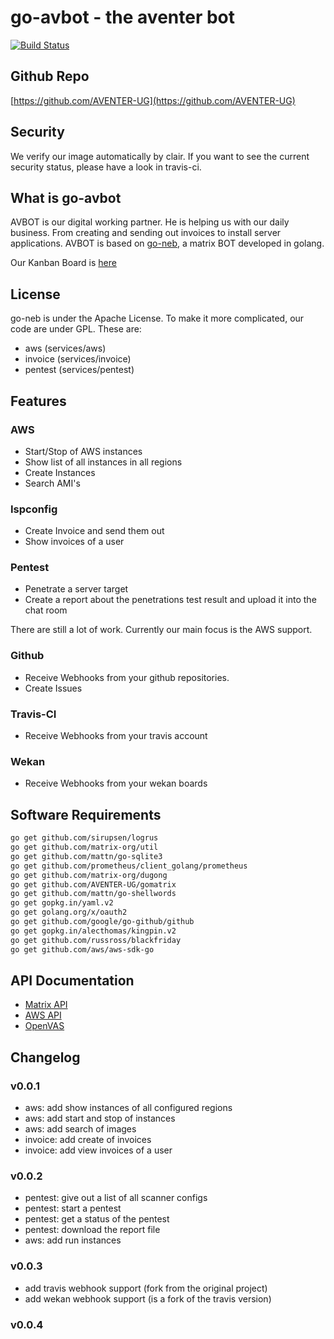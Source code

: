 # go-avbot - the aventer bot

[![Build Status](https://travis-ci.org/AVENTER-UG/go-avbot.svg?branch=master)](https://travis-ci.org/AVENTER-UG/go-avbot)

## Github Repo

[https://github.com/AVENTER-UG](https://github.com/AVENTER-UG)

## Security

We verify our image automatically by clair. If you want to see the current security status, please have a look in travis-ci.

## What is go-avbot

AVBOT is our digital working partner. He is helping us with our daily business. From creating and sending out invoices to install server applications. AVBOT is based on [go-neb](https://github.com/matrix-org/go-neb), a matrix BOT developed in golang.

Our Kanban Board is [here](https://wekan.aventer.biz/b/XePZjKD4mK3eFY8MS/go-avbot)

## License

go-neb is under the Apache License. To make it more complicated, our code are under GPL. These are:

- aws (services/aws)
- invoice (services/invoice)
- pentest (services/pentest)

## Features

### AWS

- Start/Stop of AWS instances
- Show list of all instances in all regions
- Create Instances
- Search AMI's

### Ispconfig

- Create Invoice and send them out
- Show invoices of a user

### Pentest

- Penetrate a server target
- Create a report about the penetrations test result and upload it into the chat room

There are still a lot of work. Currently our main focus is the AWS support.

### Github

- Receive Webhooks from your github repositories.
- Create Issues

### Travis-CI

- Receive Webhooks from your travis account

### Wekan

- Receive Webhooks from your wekan boards

## Software Requirements

```bash
go get github.com/sirupsen/logrus
go get github.com/matrix-org/util
go get github.com/mattn/go-sqlite3
go get github.com/prometheus/client_golang/prometheus
go get github.com/matrix-org/dugong
go get github.com/AVENTER-UG/gomatrix
go get github.com/mattn/go-shellwords
go get gopkg.in/yaml.v2
go get golang.org/x/oauth2
go get github.com/google/go-github/github
go get gopkg.in/alecthomas/kingpin.v2
go get github.com/russross/blackfriday
go get github.com/aws/aws-sdk-go
```

## API Documentation

- [Matrix API](https://www.matrix.org/docs/spec/r0.0.0/client_server.html)
- [AWS API](https://docs.aws.amazon.com/sdk-for-go/v1/developer-guide/setting-up.html)
- [OpenVAS](http://docs.greenbone.net/API/OMP/omp-7.0.html)

## Changelog

### v0.0.1

- aws: add show instances of all configured regions
- aws: add start and stop of instances
- aws: add search of images
- invoice: add create of invoices
- invoice: add view invoices of a user

### v0.0.2

- pentest: give out a list of all scanner configs
- pentest: start a pentest
- pentest: get a status of the pentest
- pentest: download the report file
- aws: add run instances

### v0.0.3

- add travis webhook support (fork from the original project)
- add wekan webhook support (is a fork of the travis version)

### v0.0.4
